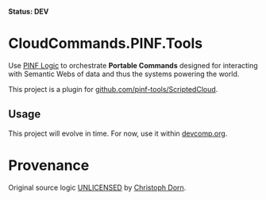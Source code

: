 **Status: DEV**

CloudCommands.PINF.Tools
========================

Use [PINF Logic](https://github.com/pinf-logic/pinf.logic) to orchestrate **Portable Commands** designed for interacting with Semantic Webs of data and thus the systems powering the world.

This project is a plugin for [github.com/pinf-tools/ScriptedCloud](https://github.com/pinf-tools/ScriptedCloud).


Usage
-----

This project will evolve in time. For now, use it within [devcomp.org](http://devcomp.org).


Provenance
==========

Original source logic [UNLICENSED](http://unlicense.org/) by [Christoph Dorn](http://christophdorn.com).
